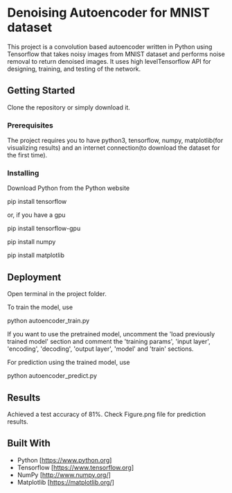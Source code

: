 # Denoising Autoencoder for MNIST dataset

This project is a convolution based autoencoder written in Python using Tensorflow that takes noisy images from MNIST dataset and performs noise removal to return denoised images. It uses high levelTensorflow API for designing, training, and testing of the network.

## Getting Started

Clone the repository or simply download it.

### Prerequisites
The project requires you to have python3, tensorflow, numpy, matplotlib(for visualizing results) and an internet connection(to download the dataset for the first time). 

### Installing
Download Python from the Python website

pip install tensorflow

or, if you have a gpu

pip install tensorflow-gpu

pip install numpy

pip install matplotlib

## Deployment
Open terminal in the project folder. 

To train the model, use

python autoencoder_train.py

If you want to use the pretrained model, uncomment the 'load previously trained model' section and comment the 'training params', 'input layer', 'encoding', 'decoding', 'output layer', 'model' and 'train' sections.

For prediction using the trained model, use

python autoencoder_predict.py

## Results

Achieved a test accuracy of 81%. Check Figure.png file for prediction results.

## Built With

* Python     [https://www.python.org]
* Tensorflow [https://www.tensorflow.org]
* NumPy      [http://www.numpy.org/]
* Matplotlib [https://matplotlib.org/]

